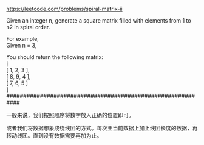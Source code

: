 https://leetcode.com/problems/spiral-matrix-ii

Given an integer n, generate a square matrix filled with elements from 1 to n2 in spiral order.  

For example,  
Given n = 3,  

You should return the following matrix:  
[  
 [ 1, 2, 3 ],  
 [ 8, 9, 4 ],  
 [ 7, 6, 5 ]  
]  
############################################################

一般来说，我们按照顺序将数字放入正确的位置即可。  

或者我们将数据想象成绕线团的方式。每次王当前数据上加上线团长度的数据，再转动线团。直到没有数据需要再加为止。  
